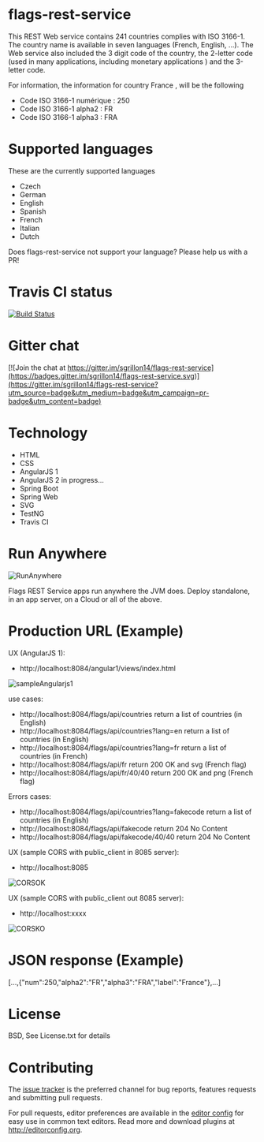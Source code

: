 # flags-rest-service

This REST Web service contains 241 countries complies with ISO 3166-1. The country name is available in seven languages (French,  English, ...). The Web service also included the 3 digit code of the country, the 2-letter code (used in many applications, including monetary applications ) and the 3-letter code.

For information, the information for country France , will be the following
* Code ISO 3166-1 numérique : 250
* Code ISO 3166-1 alpha2 : FR
* Code ISO 3166-1 alpha3 : FRA

# Supported languages

These are the currently supported languages

* Czech
* German
* English
* Spanish
* French
* Italian
* Dutch
	
Does flags-rest-service not support your language? Please help us with a PR!

# Travis CI status

[![Build Status](https://travis-ci.org/sgrillon14/flags-rest-service.svg?branch=master)](https://travis-ci.org/sgrillon14/flags-rest-service)

# Gitter chat
[![Join the chat at https://gitter.im/sgrillon14/flags-rest-service](https://badges.gitter.im/sgrillon14/flags-rest-service.svg)](https://gitter.im/sgrillon14/flags-rest-service?utm_source=badge&utm_medium=badge&utm_campaign=pr-badge&utm_content=badge)

# Technology

* HTML
* CSS
* AngularJS 1
* AngularJS 2 in progress...
* Spring Boot
* Spring Web
* SVG
* TestNG
* Travis CI

# Run Anywhere
![RunAnywhere](/screenshots/plateforme.png)

Flags REST Service apps run anywhere the JVM does. Deploy standalone, in an app server, on a Cloud or all of the above.

# Production URL (Example)

UX (AngularJS 1):
* http://localhost:8084/angular1/views/index.html

![sampleAngularjs1](/screenshots/sampleAngularjs1.png)

use cases:
* http://localhost:8084/flags/api/countries return a list of countries (in English) 
* http://localhost:8084/flags/api/countries?lang=en return a list of countries (in English)
* http://localhost:8084/flags/api/countries?lang=fr return a list of countries (in French)
* http://localhost:8084/flags/api/fr return 200 OK and svg (French flag)
* http://localhost:8084/flags/api/fr/40/40 return 200 OK and png (French flag)

Errors cases:
* http://localhost:8084/flags/api/countries?lang=fakecode return a list of countries (in English)
* http://localhost:8084/flags/api/fakecode return 204 No Content
* http://localhost:8084/flags/api/fakecode/40/40 return 204 No Content

UX (sample CORS with public_client in 8085 server):
* http://localhost:8085

![CORSOK](/screenshots/CORS_OK.png)

UX (sample CORS with public_client out 8085 server):
* http://localhost:xxxx

![CORSKO](/screenshots/CORS_KO.png)

# JSON response (Example)

[...,{"num":250,"alpha2":"FR","alpha3":"FRA","label":"France"},...]

# License

BSD, See License.txt for details

# Contributing

The [issue tracker](https://github.com/sgrillon14/flags-rest-service/issues) is the preferred channel for bug reports, features requests and submitting pull requests.

For pull requests, editor preferences are available in the [editor config](.editorconfig) for easy use in common text editors. Read more and download plugins at <http://editorconfig.org>.
